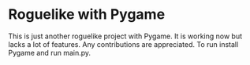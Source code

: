 Roguelike with Pygame
=====================
This is just another roguelike project with Pygame. It is working now but lacks a lot of features. Any contributions are appreciated.
To run install Pygame and run main.py.
